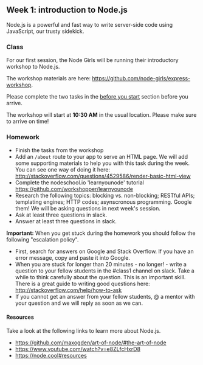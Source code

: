 ## Week 1: introduction to Node.js

Node.js is a powerful and fast way to write server-side code using JavaScript, our trusty sidekick.

### Class

For our first session, the Node Girls will be running their introductory workshop to Node.js.

The workshop materials are here: https://github.com/node-girls/express-workshop. 

Please complete the two tasks in the [before you start](https://github.com/node-girls/express-workshop#before-you-start) section before you arrive.

The workshop will start at **10:30 AM** in the usual location. Please make sure to arrive on time!

### Homework

* Finish the tasks from the workshop
* Add an `/about` route to your app to serve an HTML page. We will add some supporting materials to help you with this task during the week. You can see one way of doing it here: http://stackoverflow.com/questions/4529586/render-basic-html-view
* Complete the nodeschool.io 'learnyounode' tutorial https://github.com/workshopper/learnyounode
* Research the following topics: blocking vs. non-blocking; RESTful APIs; templating engines; HTTP codes; asynscronous programming. Google them! We will be asking questions in next week's session.
* Ask at least three questions in slack.
* Answer at least three questions in slack.

**Important:** When you get stuck during the homework you should follow the following "escalation policy". 
* First, search for answers on Google and Stack Overflow. If you have an error message, copy and paste it into Google.
* When you are stuck for longer than 20 minutes - no longer! - write a question to your fellow students in the #class1 channel on slack. Take a while to think carefully about the question. This is an important skill. There is a great guide to writing good questions here: http://stackoverflow.com/help/how-to-ask
* If you cannot get an answer from your fellow students, @ a mentor with your question and we will reply as soon as we can. 

#### Resources
Take a look at the following links to learn more about Node.js.
* https://github.com/maxogden/art-of-node/#the-art-of-node
* https://www.youtube.com/watch?v=e8ZLfcHxrD8
* https://node.cool#resources
